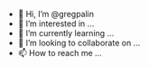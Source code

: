 - 👋 Hi, I’m @gregpalin
- 👀 I’m interested in ...
- 🌱 I’m currently learning ...
- 💞️ I’m looking to collaborate on ...
- 📫 How to reach me ...

<!---
gregpalin/gregpalin is a ✨ special ✨ repository because its `README.md` (this file) appears on your GitHub profile.
You can click the Preview link to take a look at your changes.
--->

